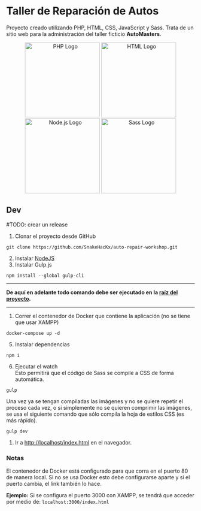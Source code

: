 # Taller de Reparación de Autos

Proyecto creado utilizando PHP, HTML, CSS, JavaScript y Sass. Trata de un sitio web para la administración del taller ficticio **AutoMasters**.

<p align="center">
  <a target="blank"><img src="https://upload.wikimedia.org/wikipedia/commons/2/27/PHP-logo.svg" width="200" alt="PHP Logo" /></a>
  <a target="blank"><img src="https://www.formacarm.es/portal/formacarm2.0/assets/images/cursos/166.png" width="200" alt="HTML Logo" /></a>
  <a target="blank"><img src="https://plugins.jetbrains.com/files/6098/425846/icon/pluginIcon.svg" width="200" alt="Node.js Logo" /></a>
  <a target="blank"><img src="https://upload.wikimedia.org/wikipedia/commons/9/96/Sass_Logo_Color.svg" width="200" alt="Sass Logo" /></a>
</p>

## Dev

#TODO: crear un release

1. Clonar el proyecto desde GitHub

```
git clone https://github.com/SnakeHacKx/auto-repair-workshop.git
```

2. Instalar [NodeJS](https://nodejs.org/en)
3. Instalar Gulp.js

```
npm install --global gulp-cli
```

---

**De aquí en adelante todo comando debe ser ejecutado en la <u>raíz del proyecto</u>.**

---

1. Correr el contenedor de Docker que contiene la aplicación (no se tiene que usar XAMPP)

```
docker-compose up -d
```

5. Instalar dependencias

```
npm i
```

6. Ejecutar el watch  
   Esto permitirá que el código de Sass se compile a CSS de forma automática.

```
gulp
```

Una vez ya se tengan compiladas las imágenes y no se quiere repetir el proceso cada vez, o si simplemente no se quieren comprimir las imágenes, se usa el siguiente comando que sólo compila la hoja de estilos CSS (es más rápido).

```
gulp dev
```

1. Ir a [http://localhost/index.html](http://localhost/index.html) en el navegador.

### Notas

El contenedor de Docker está configurado para que corra en el puerto 80 de manera local.
Si no se usa Docker esto debe configurarse aparte y si el puerto cambia, el link también lo hace.

**Ejemplo:**
Si se configura el puerto 3000 con XAMPP, se tendrá que acceder por medio de: `localhost:3000/index.html`

